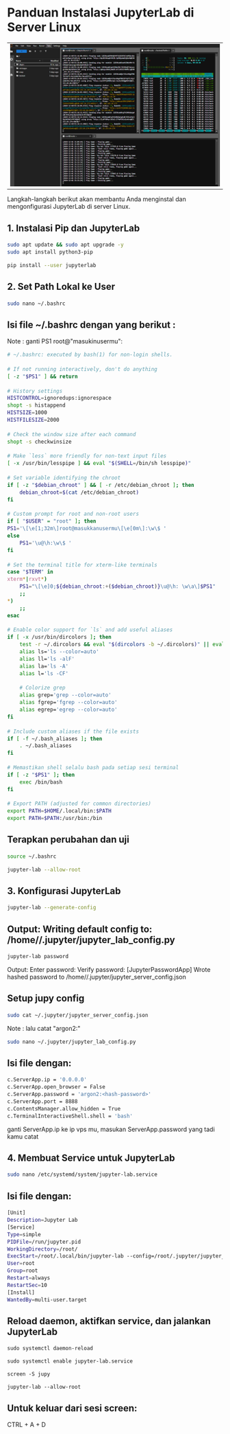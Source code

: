 

# Panduan Instalasi JupyterLab di Server Linux
<table style="width: 100%; text-align: center;">
  <tr>
    <td>
<img src="https://github.com/ichinur/install-jupyterlab/blob/main/Screenshot%202024-12-01%20221634.png" alt="JUPYLABS" width="600"/>
   </td>
  </tr>
</table>
Langkah-langkah berikut akan membantu Anda menginstal dan mengonfigurasi JupyterLab di server Linux.

## 1. Instalasi Pip dan JupyterLab
```bash
sudo apt update && sudo apt upgrade -y
sudo apt install python3-pip
```
```bash
pip install --user jupyterlab
```
## 2. Set Path Lokal ke User
```bash
sudo nano ~/.bashrc
```
## Isi file ~/.bashrc dengan yang berikut :
Note :  ganti PS1 root@"masukinusermu":
```bash
# ~/.bashrc: executed by bash(1) for non-login shells.

# If not running interactively, don't do anything
[ -z "$PS1" ] && return

# History settings
HISTCONTROL=ignoredups:ignorespace
shopt -s histappend
HISTSIZE=1000
HISTFILESIZE=2000

# Check the window size after each command
shopt -s checkwinsize

# Make `less` more friendly for non-text input files
[ -x /usr/bin/lesspipe ] && eval "$(SHELL=/bin/sh lesspipe)"

# Set variable identifying the chroot
if [ -z "$debian_chroot" ] && [ -r /etc/debian_chroot ]; then
    debian_chroot=$(cat /etc/debian_chroot)
fi

# Custom prompt for root and non-root users
if [ "$USER" = "root" ]; then
PS1='\[\e[1;32m\]root@masukkanusermu\[\e[0m\]:\w\$ '
else
    PS1='\u@\h:\w\$ '
fi

# Set the terminal title for xterm-like terminals
case "$TERM" in
xterm*|rxvt*)
    PS1="\[\e]0;${debian_chroot:+($debian_chroot)}\u@\h: \w\a\]$PS1"
    ;;
*)
    ;;
esac

# Enable color support for `ls` and add useful aliases
if [ -x /usr/bin/dircolors ]; then
    test -r ~/.dircolors && eval "$(dircolors -b ~/.dircolors)" || eval "$(dircolors -b)"
    alias ls='ls --color=auto'
    alias ll='ls -alF'
    alias la='ls -A'
    alias l='ls -CF'

    # Colorize grep
    alias grep='grep --color=auto'
    alias fgrep='fgrep --color=auto'
    alias egrep='egrep --color=auto'
fi

# Include custom aliases if the file exists
if [ -f ~/.bash_aliases ]; then
    . ~/.bash_aliases
fi

# Memastikan shell selalu bash pada setiap sesi terminal
if [ -z "$PS1" ]; then
    exec /bin/bash
fi

# Export PATH (adjusted for common directories)
export PATH=$HOME/.local/bin:$PATH
export PATH=$PATH:/usr/bin:/bin

```
## Terapkan perubahan dan uji
```bash
source ~/.bashrc
```
```bash
jupyter-lab --allow-root
```
## 3. Konfigurasi JupyterLab
```bash
jupyter-lab --generate-config
```
## Output: Writing default config to: /home/<user>/.jupyter/jupyter_lab_config.py
```bash
jupyter-lab password
```
Output:
Enter password: 
Verify password: 
[JupyterPasswordApp] Wrote hashed password to /home/<user>/.jupyter/jupyter_server_config.json

## Setup jupy config 
```bash
sudo cat ~/.jupyter/jupyter_server_config.json
```
Note : lalu catat "argon2:<hash-password>"
```bash
sudo nano ~/.jupyter/jupyter_lab_config.py
```
## Isi file dengan: 
```bash
c.ServerApp.ip = '0.0.0.0'
c.ServerApp.open_browser = False
c.ServerApp.password = 'argon2:<hash-password>'
c.ServerApp.port = 8888
c.ContentsManager.allow_hidden = True
c.TerminalInteractiveShell.shell = 'bash'
```
ganti ServerApp.ip ke ip vps mu, masukan ServerApp.password yang tadi kamu catat

## 4. Membuat Service untuk JupyterLab
```bash
sudo nano /etc/systemd/system/jupyter-lab.service
```
## Isi file dengan:
```bash
[Unit]
Description=Jupyter Lab
[Service]
Type=simple
PIDFile=/run/jupyter.pid
WorkingDirectory=/root/
ExecStart=/root/.local/bin/jupyter-lab --config=/root/.jupyter/jupyter_lab_config.py --allow-root
User=root
Group=root
Restart=always
RestartSec=10
[Install]
WantedBy=multi-user.target
```
## Reload daemon, aktifkan service, dan jalankan JupyterLab
```
sudo systemctl daemon-reload
```
```
sudo systemctl enable jupyter-lab.service
```
```
screen -S jupy
```
```
jupyter-lab --allow-root
```
## Untuk keluar dari sesi screen:
CTRL + A + D
